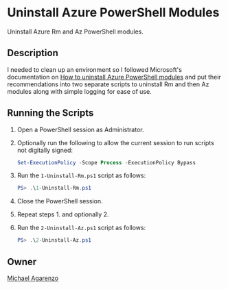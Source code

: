 # Uninstall Azure PowerShell Modules

Uninstall Azure Rm and Az PowerShell modules.

## Description

I needed to clean up an environment so I followed Microsoft's documentation on [How to uninstall Azure PowerShell modules](https://docs.microsoft.com/en-us/powershell/azure/uninstall-az-ps?view=azps-6.3.0) and put their recommendations into two separate scripts to uninstall Rm and then Az modules along with simple logging for ease of use.

## Running the Scripts

1. Open a PowerShell session as Administrator.

2. Optionally run the following to allow the current session to run scripts not digitally signed:

    ```powershell
    Set-ExecutionPolicy -Scope Process -ExecutionPolicy Bypass
    ```

3. Run the `1-Uninstall-Rm.ps1` script as follows:

    ```powershell
    PS> .\1-Uninstall-Rm.ps1
    ```

4. Close the PowerShell session.

5. Repeat steps 1. and optionally 2.

6. Run the `2-Uninstall-Az.ps1` script as follows:

    ```powershell
    PS> .\2-Uninstall-Az.ps1
    ```

## Owner

[Michael Agarenzo](https://linkedin.com/in/magarenzo)
